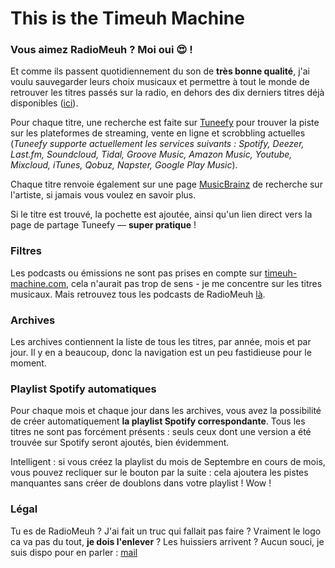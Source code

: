 This is the Timeuh Machine
===

  <h3>Vous aimez RadioMeuh ? Moi oui 😍 !</h3>

  <p>Et comme ils passent quotidiennement du son de <strong>très bonne qualité</strong>, j'ai voulu sauvegarder leurs choix musicaux et permettre à tout le monde de retrouver les titres passés sur la radio, en dehors des dix derniers titres déjà disponibles (<a href="http://player.radiomeuh.com/playlist/">ici</a>).</p>

  <p>Pour chaque titre, une recherche est faite sur <a href="https://tuneefy.com" target="_blank">Tuneefy</a> pour trouver la piste sur les plateformes de streaming, vente en ligne et scrobbling actuelles (<em>Tuneefy supporte actuellement les services suivants : Spotify, Deezer, Last.fm, Soundcloud, Tidal, Groove Music, Amazon Music, Youtube, Mixcloud, iTunes, Qobuz, Napster, Google Play Music</em>).</p>

  <p>Chaque titre renvoie également sur une page <a href="https://musicbrainz.org/" target="_blank">MusicBrainz</a> de recherche sur l'artiste, si jamais vous voulez en savoir plus.</p>

  <p>Si le titre est trouvé, la pochette est ajoutée, ainsi qu'un lien direct vers la page de partage Tuneefy — <strong>super pratique</strong> !</p>

  <h3>Filtres</h3>

  <p>Les podcasts ou émissions ne sont pas prises en compte sur <a href="http://timeuh-machine.com">timeuh-machine.com</a>, cela n'aurait pas trop de sens - je me concentre sur les titres musicaux. Mais retrouvez tous les podcasts de RadioMeuh <a href="http://www.radiomeuh.com/category/podcasts/">là</a>.</p>

  <h3>Archives</h3>

  <p>Les archives contiennent la liste de tous les titres, par année, mois et par jour. Il y en a beaucoup, donc la navigation est un peu fastidieuse pour le moment.</p>

  <h3>Playlist Spotify automatiques</h3>

  <p>Pour chaque mois et chaque jour dans les archives, vous avez la possibilité de créer automatiquement <strong>la playlist Spotify correspondante</strong>. Tous les titres ne sont pas forcément présents : seuls ceux dont une version a été trouvée sur Spotify seront ajoutés, bien évidemment.</p>

  <p>Intelligent : si vous créez la playlist du mois de Septembre en cours de mois, vous pouvez recliquer sur le bouton par la suite : cela ajoutera les pistes manquantes sans créer de doublons dans votre playlist ! Wow !</p>

  <h3>Légal</h3>

  <p>Tu es de RadioMeuh ? J'ai fait un truc qui fallait pas faire ? Vraiment le logo ca va pas du tout, <strong>je dois l'enlever</strong> ? Les huissiers arrivent ? Aucun souci, je suis dispo pour en parler : <a href="mailto:tchap[at]tchap[dot]me">mail</a></p>
